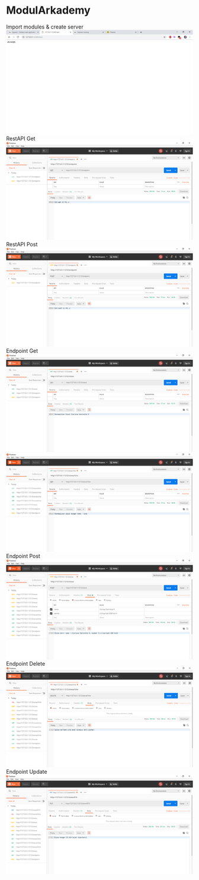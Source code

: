 # ModulArkademy
Import modules & create server
![alt text](https://github.com/ClarissaSanindita/ModulArkademy/blob/master/1.PNG)
RestAPI Get
![alt text](https://github.com/ClarissaSanindita/ModulArkademy/blob/master/2.PNG)
RestAPI Post
![alt text](https://github.com/ClarissaSanindita/ModulArkademy/blob/master/3.PNG)
Endpoint Get
![alt text](https://github.com/ClarissaSanindita/ModulArkademy/blob/master/4.PNG)
![alt text](https://github.com/ClarissaSanindita/ModulArkademy/blob/master/5.PNG)
Endpoint Post
![alt text](https://github.com/ClarissaSanindita/ModulArkademy/blob/master/6.PNG)
Endpoint Delete
![alt text](https://github.com/ClarissaSanindita/ModulArkademy/blob/master/7.PNG)
Endpoint Update
![alt text](https://github.com/ClarissaSanindita/ModulArkademy/blob/master/8.PNG)

